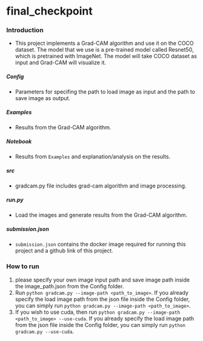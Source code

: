 # final_checkpoint

### Introduction
* This project implements a Grad-CAM algorithm and use it on the COCO dataset. The model that we use is a pre-trained model called Resnet50, which is pretrained with ImageNet. The model will take COCO dataset as input and Grad-CAM will visualize it.

##### Config
* Parameters for specifing the path to load image as input and the path to save image as output.

##### Examples
* Results from the Grad-CAM algorithm.

##### Notebook
* Results from `Examples` and explanation/analysis on the results.

##### src
* gradcam.py file includes grad-cam algorithm and image processing.

##### run.py
* Load the images and generate results from the Grad-CAM algorithm.

##### submission.json
* `submission.json` contains the docker image required for running this project and a github link of this project.

### How to run
1. please specify your own image input path and save image path inside the image_path.json from the Config folder.
2. Run `python gradcam.py --image-path <path_to_image>`. If you already specify the load image path from the json file inside the Config folder, you can simply run `python gradcam.py --image-path <path_to_image>`.
3. If you wish to use cuda, then run `python gradcam.py --image-path <path_to_image> --use-cuda`. If you already specify the load image path from the json file inside the Config folder, you can simply run `python gradcam.py --use-cuda`.
